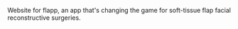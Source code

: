 Website for flapp, an app that's changing the game for soft-tissue flap facial reconstructive surgeries.